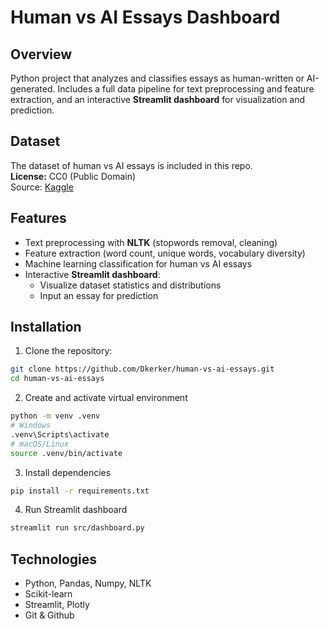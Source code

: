 # Human vs AI Essays Dashboard

## Overview
Python project that analyzes and classifies essays as human-written or AI-generated. 
Includes a full data pipeline for text preprocessing and feature extraction, and an interactive **Streamlit dashboard** for visualization and prediction.

## Dataset
The dataset of human vs AI essays is included in this repo.  
**License:** CC0 (Public Domain)  
Source: [Kaggle](https://www.kaggle.com/datasets/navjotkaushal/human-vs-ai-generated-essays)

## Features
- Text preprocessing with **NLTK** (stopwords removal, cleaning)
- Feature extraction (word count, unique words, vocabulary diversity)
- Machine learning classification for human vs AI essays
- Interactive **Streamlit dashboard**:
  - Visualize dataset statistics and distributions
  - Input an essay for prediction

## Installation
1. Clone the repository:
```bash
git clone https://github.com/Dkerker/human-vs-ai-essays.git
cd human-vs-ai-essays
```
2. Create and activate virtual environment
```bash
python -m venv .venv
# Windows
.venv\Scripts\activate
# macOS/Linux
source .venv/bin/activate
```
3. Install dependencies
```bash
pip install -r requirements.txt
```
4. Run Streamlit dashboard
```bash
streamlit run src/dashboard.py
```

## Technologies
- Python, Pandas, Numpy, NLTK
- Scikit-learn
- Streamlit, Plotly
- Git & Github
